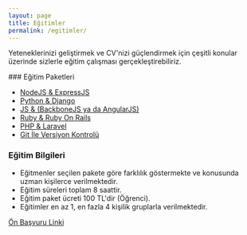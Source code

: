 ```yaml
---
layout: page
title: Eğitimler
permalink: /egitimler/
---
```


Yeteneklerinizi geliştirmek ve CV'nizi güçlendirmek için çeşitli konular üzerinde sizlerle eğitim çalışması gerçekleştirebiliriz.

### Eğitim Paketleri

- [NodeJS & ExpressJS](/_pages/node-js-ve-express-js-egitimi/index.html)
- [Python & Django](/_pages/python-ve-django-framework-egitimi/index.html)
- [JS & (BackboneJS ya da AngularJS)](/_pages/js-backbone-ya-da-angularjs-egitimi/index.html)
- [Ruby & Ruby On Rails](/_pages/ruby-ve-ruby-on-rails-egitimi/index.html)
- [PHP & Laravel](/_pages/php-ve-laravel-egitimi/index.html)
- [Git İle Versiyon Kontrolü](/_pages/git-ile-versiyon-kontrolu-egitimi/index.html)

### Eğitim Bilgileri

- Eğitmenler seçilen pakete göre farklılık göstermekte ve konusunda uzman kişilerce verilmektedir.
- Eğitim süreleri toplam 8 saattir.
- Eğitim paket ücreti 100 TL'dir (Öğrenci).
- Eğitimler en az 1, en fazla 4 kişilik gruplarla verilmektedir.

[Ön Başvuru Linki](https://docs.google.com/forms/d/1xXUi-JLKexceI8NzrQ6LmSWvArd0ptxGaB4zCbqeKfU/viewform?usp=send_form)